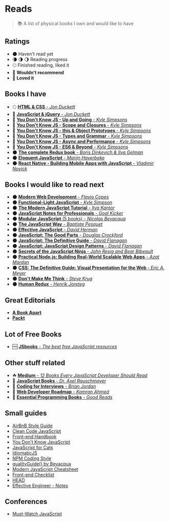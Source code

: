 # Reads

> :books: A list of physical books I own and would like to have

## Ratings

* 🌑 Haven't read yet
* 🌘 🌗 🌖 Reading progress
* 🌕 Finished reading, liked it
* 🌝 **Wouldn't recommend**
* 🌟 **Loved it**

## Books I have

* 🌕 [<b>HTML & CSS</b> - <i>Jon Duckett</i>](https://goo.gl/YGwA6y)
* 🌟 [<b>JavaScript & jQuery</b> - <i>Jon Duckett</i>](https://goo.gl/U2Evse)
* 🌟 [<b>You Don't Know JS - Up and Going</b> - <i>Kyle Simpsons</i>](https://goo.gl/dsVt9t)
* 🌟 [<b>You Don't Know JS - Scope and Closures</b> - <i>Kyle Simpsons</i>](https://goo.gl/92UEXq)
* 🌟 [<b>You Don't Know JS - this & Object Prototypes</b> - <i>Kyle Simpsons</i>](https://goo.gl/Rpv7sr)
* 🌟 [<b>You Don't Know JS - Types and Grammar</b> - <i>Kyle Simpsons</i>](https://goo.gl/scgKgk)
* 🌟 [<b>You Don't Know JS - Async and Performance</b> - <i>Kyle Simpsons</i>](https://goo.gl/RMzTzK)
* 🌟 [<b>You Don't Know JS - ES6 & Beyond</b> - <i>Kyle Simpsons</i>](https://goo.gl/pYjtv9)
* 🌑 [<b>The complete Redux book</b> - <i>Boris Dinkevich & Ilya Gelman</i>](https://goo.gl/WmyULy)
* 🌑 [<b>Eloquent JavaScript</b> - <i>Marijn Haverbeke</i>](https://goo.gl/IHFH67)
* 🌑 [<b>React Native - Building Mobile Apps with JavaScript</b> - <i>Vladimir Novick</i>](https://goo.gl/qyS4YB)

## Books I would like to read next

* 🌑 [<b>Modern Web Development</b> - <i>Flavio Copes</i>](https://gumroad.com/l/FKbd/50off)
* 🌑 [<b>Functional-Light JavaScript</b> - <i>Kyle Simpson</i>](https://leanpub.com/fljs)
* 🌑 [<b>The Modern JavaScript Tutorial</b> - <i>Ilya Kantor</i>](http://javascript.info)
* 🌑 [<b>JavaScript Notes for Professionals</b> - <i>Goal Kicker</i>](https://goalkicker.com/JavaScriptBook)
* 🌑 [<b>Modular JavaScript</b> (5 books) - <i>Nicolas Bevacqua</i>](https://goo.gl/04ferO)
* 🌑 [<b>The JavaScript Way</b> - <i>Baptiste Pesquet</i>](https://goo.gl/JG3sHg)
* 🌑 [<b>Effective JavaScript</b> - <i>David Herman</i>](http://effectivejs.com)
* 🌑 [<b>JavaScript: The Good Parts</b> - <i>Douglas Crockford</i>](https://goo.gl/hKes2L)
* 🌑 [<b>JavaScript: The Definitive Guide</b> - <i>David Flanagan</i>](https://goo.gl/zsa06r)
* 🌑 [<b>JavaScript: JavaScript Design Patterns</b> - <i>David Flanagan</i>](https://goo.gl/2AsIwc)
* 🌑 [<b>Secrets of the JavaScript Ninja</b> - <i>John Resig and Bear Bibeault</i>](https://goo.gl/z7HKtJ)
* 🌑 [<b>Practical Node.js: Building Real-World Scalable Web Apps</b> - <i>Azat Mardan</i>](https://goo.gl/SyRrC1)
* 🌑 [<b>CSS: The Definitive Guide: Visual Presentation for the Web </b> - <i>Eric A. Meyer</i>](https://goo.gl/DK93Jw)
* 🌑 [<b>Don't Make Me Think</b> - <i>Steve Krug</i>](https://goo.gl/rrIw0v)
* 🌑 [<b>Human Redux</b> - <i>Henrik Joreteg</i>](https://goo.gl/6ah9NM)

## Great Editorials

* [<b>A Book Apart</b>](https://abookapart.com)
* [<b>Packt</b>](https://www.packtpub.com)

## Lot of Free Books

* 🆓 [<b>JSbooks</b> - <i>The best free JavaScript resources</i>](http://jsbooks.revolunet.com)

## Other stuff related

* ☘ [<b>Medium</b> - <i>12 Books Every JavaScript Developer Should Read</i>](https://medium.com/javascript-scene/12-books-every-javascript-developer-should-read-9da76157fb3#.3z9dzgjn9)
* 📖 [<b>JavaScript Books</b> - <i>Dr. Axel Rauschmayer</i>](http://exploringjs.com)
* 📖 [<b>Coding for Interviews</b> - <i>Brian Jordan</i>](http://codingforinterviews.com/books)
* 📖 [<b>Web Developer Roadmap</b> - <i>Kamran Ahmed</i>](https://github.com/kamranahmedse/developer-roadmap)
* 📖 [<b>Essential Programming Books</b> - <i>Good Reads</i>](https://www.goodreads.com/list/show/542.Essential_Programming_Books)

## Small guides

* [AirBnB Style Guide](https://github.com/airbnb/javascript)
* [Clean Code JavaScript](https://github.com/ryanmcdermott/clean-code-javascript)
* [Front-end Handbook](https://github.com/FrontendMasters/front-end-handbook-2017)
* [You Don't Know JavaScript](https://github.com/getify/You-Dont-Know-JS)
* [JavaScript for Cats](http://jsforcats.com)
* [IdiomaticJS](https://github.com/rwaldron/idiomatic.js)
* [NPM Coding Style](https://docs.npmjs.com/misc/coding-style)
* [qualityGuide() by Bevacqua](https://github.com/bevacqua/js)
* [Modern JavaScript Cheatsheet](https://github.com/mbeaudru/modern-js-cheatsheet)
* [Front-end Checklist](https://github.com/thedaviddias/Front-End-Checklist)
* [HEAD](https://github.com/joshbuchea/HEAD)
* [Effective Engineer - Notes](https://gist.github.com/rondy/af1dee1d28c02e9a225ae55da2674a6f)

## Conferences

* [Must-Watch JavaScript](https://github.com/AllThingsSmitty/must-watch-javascript)
